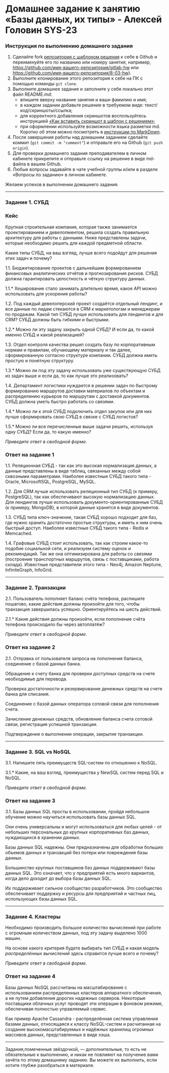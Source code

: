 # Домашнее задание к занятию «Базы данных, их типы» - Алексей Головин SYS-23

### Инструкция по выполнению домашнего задания

1. Сделайте fork [репозитория c шаблоном решения](https://github.com/netology-code/sys-pattern-homework) к себе в Github и переименуйте его по названию или номеру занятия, например, https://github.com/имя-вашего-репозитория/gitlab-hw или https://github.com/имя-вашего-репозитория/8-03-hw).
2. Выполните клонирование этого репозитория к себе на ПК с помощью команды `git clone`.
3. Выполните домашнее задание и заполните у себя локально этот файл README.md:
   - впишите вверху название занятия и ваши фамилию и имя;
   - в каждом задании добавьте решение в требуемом виде: текст/код/скриншоты/ссылка;
   - для корректного добавления скриншотов воспользуйтесь инструкцией [«Как вставить скриншот в шаблон с решением»](https://github.com/netology-code/sys-pattern-homework/blob/main/screen-instruction.md);
   - при оформлении используйте возможности языка разметки md. Коротко об этом можно посмотреть в [инструкции по MarkDown](https://github.com/netology-code/sys-pattern-homework/blob/main/md-instruction.md).
4. После завершения работы над домашним заданием сделайте коммит (`git commit -m "comment"`) и отправьте его на Github (`git push origin`).
5. Для проверки домашнего задания преподавателем в личном кабинете прикрепите и отправьте ссылку на решение в виде md-файла в вашем Github.
6. Любые вопросы задавайте в чате учебной группы и/или в разделе «Вопросы по заданию» в личном кабинете.

Желаем успехов в выполнении домашнего задания.

---

### Задание 1. СУБД

### Кейс
Крупная строительная компания, которая также занимается проектированием и девелопментом, решила создать 
правильную архитектуру для работы с данными. Ниже представлены задачи, которые необходимо решить для
каждой предметной области. 

Какие типы СУБД, на ваш взгляд, лучше всего подойдут для решения этих задач и почему? 
 
1.1. Бюджетирование проектов с дальнейшим формированием финансовых аналитических отчётов и прогнозирования рисков.
СУБД должна гарантировать целостность и чёткую структуру данных.

1.1.* Хеширование стало занимать длительно время, какое API можно использовать для ускорения работы? 

1.2. Под каждый девелоперский проект создаётся отдельный лендинг, и все данные по лидам стекаются в CRM к 
маркетологам и менеджерам по продажам. Какой тип СУБД лучше использовать для лендингов и для CRM? 
СУБД должны быть гибкими и быстрыми.

1.2.* Можно ли эту задачу закрыть одной СУБД? И если да, то какой именно СУБД и какой реализацией?

1.3. Отдел контроля качества решил создать базу по корпоративным нормам и правилам, обучающему материалу 
и так далее, сформированную согласно структуре компании. СУБД должна иметь простую и понятную структуру.

1.3.* Можно ли под эту задачу использовать уже существующую СУБД из задач выше и если да, то как лучше это 
реализовать?

1.4. Департамент логистики нуждается в решении задач по быстрому формированию маршрутов доставки материалов 
по объектам и распределению курьеров по маршрутам с доставкой документов. СУБД должна уметь быстро работать
со связями.

1.4.* Можно ли к этой СУБД подключить отдел закупок или для них лучше сформировать свою СУБД в связке с СУБД 
логистов?

1.5.* Можно ли все перечисленные выше задачи решить, используя одну СУБД? Если да, то какую именно?

*Приведите ответ в свободной форме.*

### Ответ на задание 1

1.1. Реляционная СУБД - так как это высокая нормализация данных, а данные представлены в виде таблиц, связанных между собой сквозными параметрами. 
Наиболее известные СУБД такого типа - Oracle, MicrosoftSQL, PostgreSQL, MySQL.

1.2. Для CRM лучше использовать реляционный тип СУБД (к примеру, PostgreSQL), так как обеспечивают высокую нормализацию данных.
Для лендингов лучше использовать документо-ориентированные СУБД  (к примеру, MongoDB), в которой данные хранятся в виде документов.

1.3. СУБД типа ключ-значение, такая СУБД хорошо подходит для баз, где нужно хранить достаточно простые структуры, и иметь к ним очень быстрый доступ.
Наиболее известные СУБД такого типа - Redis и Memcached.

1.4. Графовые СУБД стоит использовать, так как строим какое-то подобие социальной сети, и реализуем систему оценок и рекомендаций. Так же она оптимизирована для работы со связями (построение транспортных маршрутов, связь с поставщиками, работа склада).
Известные представители этого типа - Neo4j, Amazon Neptune, InfiniteGraph, InfoGrid.

---

### Задание 2. Транзакции

2.1. Пользователь пополняет баланс счёта телефона, распишите пошагово, какие действия должны произойти для того, чтобы 
транзакция завершилась успешно. Ориентируйтесь на шесть действий.

2.1.* Какие действия должны произойти, если пополнение счёта телефона происходило бы через автоплатёж?

*Приведите ответ в свободной форме.*

### Ответ на задание 2

2.1. Отправка от пользователя запроса на пополнения баланса, соединение с базой данных банка.

Обращение к счету банка для проверки доступных средств на счете необходимые для перевода.

Проверка достаточности и резервирование денежных средств на счете банка для списания.

Соединение с базой данных оператора сотовой связи для пополнения счета.

Зачисление денежных средств, обновление баланса счета сотовой связи, регистрация успешной транзакции.

Подтверждение о выполнении операции, закрытие транзакции.

---

### Задание 3. SQL vs NoSQL

3.1. Напишите пять преимуществ SQL-систем по отношению к NoSQL. 

3.1.* Какие, на ваш взгляд, преимущества у NewSQL систем перед SQL и NoSQL.

*Приведите ответ в свободной форме.*

### Ответ на задание 3

3.1. Базы данных SQL просты в использовании, пройдя небольшое обучение можно научиться использовать базы данных SQL.

Они очень универсальны и могут использоваться для любых целей - от небольших персональных до крупных корпоративных баз данных, нуждающихся в хранении данных.

Базы данных SQL надежны. Они предназначены для обработки больших объемов данных и транзакций без потери или повреждения базы данных. 

Большинство крупных поставщиков баз данных поддерживают базы данных SQL. Это означает, что у предприятий есть много вариантов, когда дело доходит до выбора базы данных SQL.

Их поддерживает сильное сообщество разработчиков. Это сообщество обеспечивает поддержку и ресурсы для предприятий и частных лиц, использующих базы данных SQL.

---

### Задание 4. Кластеры

Необходимо производить большое количество вычислений при работе с огромным количеством данных, под эту задачу 
выделено 1000 машин. 

На основе какого критерия будете выбирать тип СУБД и какая модель *распределённых вычислений* 
здесь справится лучше всего и почему?

*Приведите ответ в свободной форме.*

### Ответ на задание 4

Базы данных NoSQL рассчитаны на масштабирование с использованием распределенных кластеров аппаратного обеспечения, а не путем добавления дорогих надежных серверов. Некоторые поставщики облачных услуг проводят эти операции в фоновом режиме, обеспечивая полностью управляемый сервис.

Как пример Apache Cassandra - распределённая система управления базами данных, относящаяся к классу NoSQL-систем и расчитанная на создание высокомасштабируемых и надёжных хранилищ огромных массивов данных, представленных в виде хэша.

---

Задания,помеченные звёздочкой, — дополнительные, то есть не обязательные к выполнению, и никак не повлияют на получение вами зачёта по этому домашнему заданию. Вы можете их выполнить, если хотите глубже разобраться в материале.

